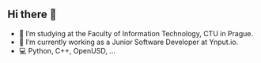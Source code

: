 ## Hi there 👋

- 🌱 I’m studying at the Faculty of Information Technology, CTU in Prague.
- 🔭 I’m currently working as a Junior Software Developer at Ynput.io.
- 💻 Python, C++, OpenUSD, ...

